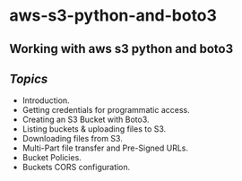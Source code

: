 # aws-s3-python-and-boto3

Working with aws s3 python and boto3
---

## *Topics*
- Introduction.
- Getting credentials for programmatic access.
- Creating an S3 Bucket with Boto3.
- Listing buckets & uploading files to S3.
- Downloading files from S3. 
- Multi-Part file transfer and Pre-Signed URLs.
- Bucket Policies.
- Buckets CORS configuration. 

